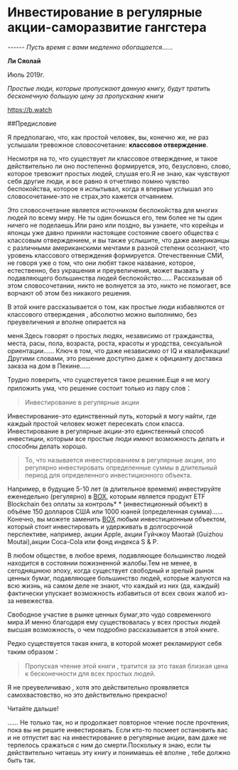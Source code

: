 # Инвестирование в регулярные акции-саморазвитие гангстера

*------ Пусть время с вами медленно обогащается......*

**Ли Сяолай**

Июль 2019г.

*Простые люди, которые пропускают данную книгу, будут тратить бесконечную большую цену за пропускание книги*

https://b.watch

##Предисловие

Я предполагаю, что, как простой человек, вы, конечно же, не раз услышали тревожное словосочетание: **классовое отверждение**.

Несмотря на то, что существует ли классовое отверждение, и такое действительно ли оно постепенно формируется, это, безусловно, слово, которое тревожит простых людей, слушая его.Я не знаю, как чувствуют себя другие люди, и все равно я отчетливо помню чувство беспокойства, которое я испытывал, когда я впервые услышал это словосочетание-это не страх,это кажется отчаянием.

Это словосочетание является источником беспокойства для многих людей по всему миру. Не ты один боишься его, тем более не ты один ничего не поделаешь.Или рано или поздно, вы узнаете, что корейцы и японцы уже давно приняли настоящее состояние своего общества с классовым отверждением, и вы также услышите, что даже американцы с различными американскими мечтами в разной степени осознают, что уровень классового отверждения формируется. Отечественные СМИ, не говоря уже о том, что они любят такое название, которое, естественно, без украшения и преувеличения, может вызвать у подавляющего большинства людей беспокойство\...\... Рассказывая об этом словосочетании, никто не волнуется за это, никто не помогает, все ворчают об этом без никакого решения.

В этой книге рассказывается о том, как простые люди избавляются от классового отверждения , абсолютно можно выполнимо, без преувеличения и вполне опирается на

меня.Здесь говорят о простых людях, независимо от гражданства, места, расы, пола, возраста, роста, красоты и уродства, сексуальной ориентации\...\... Ключ в том, что даже независимо от IQ и квалификации!Другими словами, это решение доступно даже к официанту доставка заказа на дом в Пекине......

Трудно поверить, что существуется такое решение.Еще я не могу приложить ума, что решение состоит только из пару слов：

> Инвестирование в регулярные акции

Инвестирование-это единственный путь, который я могу найти, где каждый простой человек может пересекать слои класса. Инвестирование в регулярные акции-это единственный способ инвестиции, которым все простые люди имеют возможность делать и способны делать хорошо.

> То, что называется инвестированием в регулярные акции, это регулярно инвестировать определенные суммы в длительный период для определенного инвестиционного объекта.

Например, в будущие 5-10 лет (в длительное времемя) инвестируйте еженедельно (регулярно) в [BOX](https://b.watch/), которым является продукт ETF Blockchain без оплаты за контроль\* \* (инвестиционный объект) в объёме 150 долларов США или 1000 юаней (определенная сумма)\...\... Конечно, вы можете заменить [BOX](https://b.watch/) любым инвестиционным объектом, который стоит инвестировать и удерживать в долгосрочной перспективе, например, акции Apple, акции Гуйчжоу Маотай (Guizhou Moutai),акции Coca-Cola или фонд индекса S & P.

В любом обществе, в любое время, подавляющее большинство людей находится в состоянии пожизненной жалобы.Тем не менее, в сегодняшнюю эпоху, когда существует свободный и зрелый рынок ценных бумаг, подавляющее большинство людей, которые жалуются на всю жизнь, на самом деле не знают, что каждый из них (да, каждый) фактически упускает возможность избавиться от всех своих жалоб из-за невежества.

Свободное участие в рынке ценных бумаг,это чудо современного мира.И менно благодаря ему существовалась у всех простых людей высшая возможность, о чем подробно рассказывается в этой книге.

Редко существуется такая книга, в которой может рекламируют себя таким образом：

> Пропуская чтение этой книги , тратится за это такая близкая цена к бесконечности для всех простых людей.

Я не преувеличиваю , хотя это действительно проявляется самохвастовство, но это действительно прекрасно!

Читайте дальше!

...\... Не только так, но и продолжает повторное чтение после прочтения, пока вы не решите инвестировать. Если кто-то посмеет остановить вас и не отпустит вас на инвестирование в регулярные акции, вам даже не терпелось сражаться с ним до смерти.Поскольку я знаю, если ты действительно читаешь эту книгу и понимаешь её вполне , тебе должно быть так.